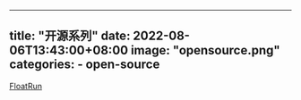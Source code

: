 
---
title: "开源系列"
date: 2022-08-06T13:43:00+08:00
image: "opensource.png"
categories:
    - open-source
---
[FloatRun](/open-source/floatrun)

